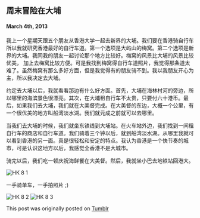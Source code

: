 ## 周末冒险在大埔

#### March 4th, 2013

我上一个星期天跟五个朋友从香港大学一起去新界的大埔。我们要在香港骑自行车所以我就研究香港最好的自行车道。第一个选项是大屿山的梅窝。第二个选项是新界的大埔。我同我的朋友一起讨论那个地方比较好。梅窝的风景比大埔的风景比较优美， 加上去梅窝比较方便。可是我找到梅窝得自行车道照片，我觉得那条道太难了。虽然梅窝有那么多好方面，但是我觉得有的朋友骑不到。我以我朋友开心为主，所以我决定去大埔。

 约定去大埔以后，我就看看那边有什么好方面。首先，大埔在海林村河的旁边，所以哪里的海滨景色很漂亮。其次，在大埔租自行车不太贵，只要付六十港币。最后，如果我们去大埔，我们就在大美督完成。在大美督的东边，大概一个公里，有一个很优美的地方叫船湾淡水湖。我们就元成之前就可以去哪里。

当我们去大埔的时候，我们就坐东铁线到大埔站。在火车站外边，我们找到一间租自行车的商店和自行车道。我们骑着三个钟以后，就到船湾淡水湖。从哪里我就可以看到香港的另一面。真是很轻松和安定的特点。我认为香港是一个快节奏的城市，可是认识这地方以后，我感觉全香港不是大城市。

骑完以后，我们吃一顿庆祝海鲜餐在大美督。然后，我就坐小巴去地铁站回港大。

![HK 8 1](/img/hk/hk8_1.jpg)

一手骑单车，一手拍照片 ;)

![HK 8 2](/img/hk/hk8_2.jpg)
![HK 8 3](/img/hk/hk8_3.jpg)

This post was originally posted on [Tumblr](http://myhkexperience.tumblr.com/)